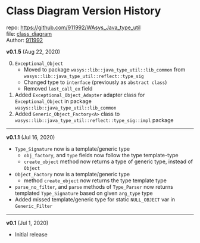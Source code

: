 # Class Diagram Version History
repo: https://github.com/911992/WAsys_Java_type_util    
file: [class_diagram](./class_diagram.svg)  
Author: [911992](https://github.com/911992)  

**v0.1.5** (Aug 22, 2020)  

0. `Exceptional_Object`
    * Moved to package `wasys::lib::java_type_util::lib_common` from `wasys::lib::java_type_util::reflect::type_sig`
    * Changed type to `interface` (previously as `abstract class`)
    * Removed `last_call_ex` field
1. Added `Exceptional_Object_Adapter` adapter class for `Exceptional_Object` in package `wasys::lib::java_type_util::lib_common`
2. Added `Generic_Object_Factory<A>` class to `wasys::lib::java_type_util::reflect::type_sig::impl` package

<hr/>

**v0.1.1** (Jul 16, 2020)  

* `Type_Signature` now is a template/generic type
    * `obj_factory`, and `type` fields now follow the type template-type
    * `create_object` method now returns a type of generic type, instead of `Object`
* `Object_Factory` now is a template/generic type
    * method `create_object` now returns the type template type
* `parse_no_filter`, and `parse` methods of `Type_Parser` now returns templated `Type_Signature` based on given `arg_type` type
* Added missed template/generic type for static `NULL_OBJECT` var in `Generic_Filter`


<hr/>

**v0.1** (Jul 1, 2020)

* Initial release